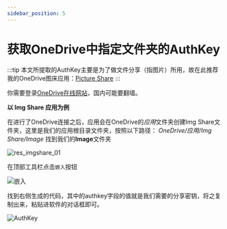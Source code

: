 ```yaml
---
sidebar_position: 5
---
```


# 获取OneDrive中指定文件夹的AuthKey

:::tip
本文所提取的AuthKey主要是为了做文件分享（指图片）所用，故在此推荐我的OneDrive图床应用：[Picture Share](https://www.microsoft.com/store/productId/9NCXNZ52G9Q8)
:::

你需要登录[OneDrive在线网站](https://onedrive.live.com/)，国内可能要翻墙。

**以 Img Share 应用为例**

在进行了OneDrive连接之后，应用会在OneDrive的*应用*文件夹创建Img Share文件夹，这里是我们的应用根目录文件夹，按照以下路径： *OneDrive/应用/Img Share/Image*
找到我们的**Image**文件夹

![res_imgshare_01](http://storage.live.com/items/51816931BAB0F7A8!8816?authkey=ABQ9OxfUhpGgG9U)

在顶部工具栏点击`嵌入`按钮

![嵌入](http://storage.live.com/items/51816931BAB0F7A8!8140?authkey=ABQ9OxfUhpGgG9U)

找到右侧生成的代码，其中的authkey字段的值就是我们需要的分享密钥，将之复制出来，粘贴进软件的对话框即可。

![AuthKey](http://storage.live.com/items/51816931BAB0F7A8!8141?authkey=ABQ9OxfUhpGgG9U)